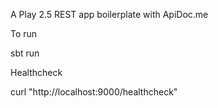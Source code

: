 A Play 2.5 REST app boilerplate with ApiDoc.me

To run

sbt run

Healthcheck

curl "http://localhost:9000/healthcheck"